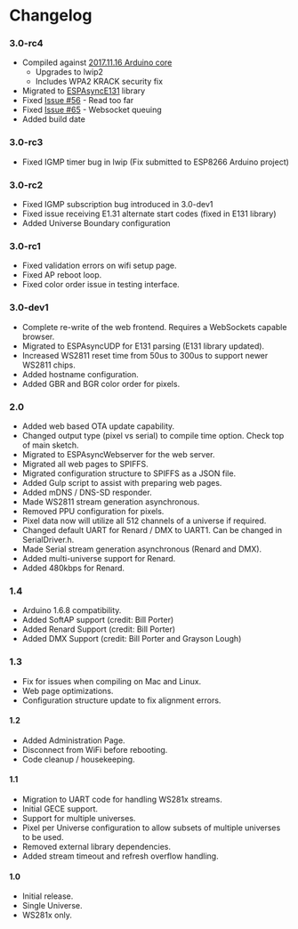 
Changelog
=========
### 3.0-rc4
 - Compiled against [2017.11.16 Arduino core](https://github.com/esp8266/Arduino/tree/d1e8fe99a23c0e4641199f7a5ee3b0b8ca334443)
   - Upgrades to lwip2
   - Includes WPA2 KRACK security fix
 - Migrated to [ESPAsyncE131](https://github.com/forkineye/ESPAsyncE131) library
 - Fixed [Issue #56](https://github.com/forkineye/ESPixelStick/issues/56) - Read too far
 - Fixed [Issue #65](https://github.com/forkineye/ESPixelStick/issues/65) - Websocket queuing
 - Added build date

### 3.0-rc3
- Fixed IGMP timer bug in lwip (Fix submitted to ESP8266 Arduino project)

### 3.0-rc2
- Fixed IGMP subscription bug introduced in 3.0-dev1
- Fixed issue receiving E1.31 alternate start codes (fixed in E131 library)
- Added Universe Boundary configuration

### 3.0-rc1
- Fixed validation errors on wifi setup page.
- Fixed AP reboot loop.
- Fixed color order issue in testing interface.

### 3.0-dev1
- Complete re-write of the web frontend. Requires a WebSockets capable browser.
- Migrated to ESPAsyncUDP for E131 parsing (E131 library updated).
- Increased WS2811 reset time from 50us to 300us to support newer WS2811 chips.
- Added hostname configuration.
- Added GBR and BGR color order for pixels.

### 2.0
- Added web based OTA update capability.
- Changed output type (pixel vs serial) to compile time option. Check top of main sketch.
- Migrated to ESPAsyncWebserver for the web server.
- Migrated all web pages to SPIFFS.
- Migrated configuration structure to SPIFFS as a JSON file.
- Added Gulp script to assist with preparing web pages.
- Added mDNS / DNS-SD responder.
- Made WS2811 stream generation asynchronous.
- Removed PPU configuration for pixels.
- Pixel data now will utilize all 512 channels of a universe if required.
- Changed default UART for Renard / DMX to UART1. Can be changed in SerialDriver.h.
- Made Serial stream generation asynchronous (Renard and DMX).
- Added multi-universe support for Renard.
- Added 480kbps for Renard.

### 1.4
- Arduino 1.6.8 compatibility.
- Added SoftAP support (credit: Bill Porter)
- Added Renard Support (credit: Bill Porter)
- Added DMX Support (credit: Bill Porter and Grayson Lough)

### 1.3
- Fix for issues when compiling on Mac and Linux.
- Web page optimizations.
- Configuration structure update to fix alignment errors.

#### 1.2
- Added Administration Page.
- Disconnect from WiFi before rebooting.
- Code cleanup / housekeeping.

#### 1.1
- Migration to UART code for handling WS281x streams.
- Initial GECE support.
- Support for multiple universes.
- Pixel per Universe configuration to allow subsets of multiple universes to be used.
- Removed external library dependencies.
- Added stream timeout and refresh overflow handling.

#### 1.0
- Initial release.
- Single Universe.
- WS281x only.
